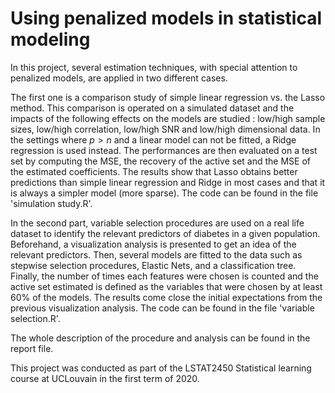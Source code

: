 # Using penalized models in statistical modeling

In this project, several estimation techniques, with special attention to penalized models, are applied in two different cases. 

The first one is a comparison study of simple linear regression vs. the Lasso method. This comparison is operated on a simulated dataset and the impacts of the following effects on the models are studied : low/high sample sizes, low/high correlation, low/high SNR and low/high dimensional data. In the settings where $p>n$ and a linear model can not be fitted, a Ridge regression is used instead. The performances are then evaluated on a test set by computing the MSE, the recovery of the active set and the MSE of the estimated coefficients. The results show that Lasso obtains better predictions than simple linear regression and Ridge in most cases and that it is always a simpler model (more sparse). The code can be found in the file 'simulation study.R'.

In the second part, variable selection procedures are used on a real life dataset to identify the relevant predictors of diabetes in a given population. Beforehand, a visualization analysis is presented to get an idea of the relevant predictors. Then, several models are fitted to the data such as  stepwise selection procedures, Elastic Nets, and a classification tree. Finally, the number of times each features were chosen is counted and the active set estimated is defined as the variables that were chosen by at least 60\% of the models. The results come close the initial expectations from the previous visualization analysis. The code can be found in the file 'variable selection.R'.

The whole description of the procedure and analysis can be found in the report file.

This project was conducted as part of the LSTAT2450 Statistical learning course at UCLouvain in the first term of 2020.
